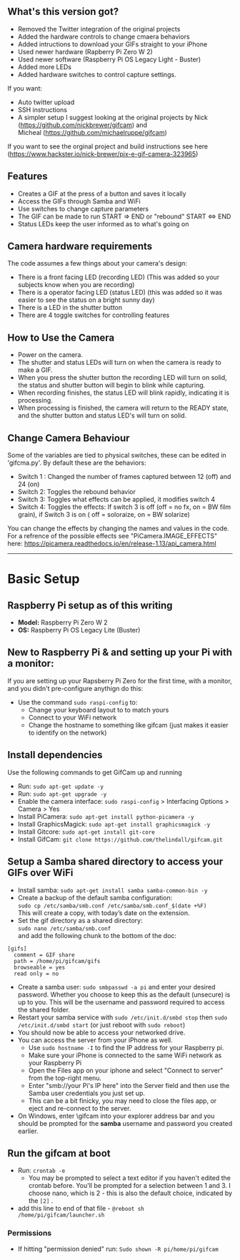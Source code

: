 ## What's this version got?
- Removed the Twitter integration of the original projects
- Added the hardware controls to change cmaera behaviors 
- Added intructions to download your GIFs straight to your iPhone
- Used newer hardware (Rapberry Pi Zero W 2)
- Used newer software (Raspberry Pi OS Legacy Light - Buster)   
- Added more LEDs
- Added hardware switches to control capture settings.

If you want:
- Auto twitter upload
- SSH instructions 
- A simpler setup
I suggest looking at the original projects by Nick (https://github.com/nickbrewer/gifcam) and <br>Micheal (https://github.com/michaelruppe/gifcam)

If you want to see the orginal project and build instructions see here (https://www.hackster.io/nick-brewer/pix-e-gif-camera-323965)


## Features
- Creates a GIF at the press of a button and saves it locally
- Access the GIFs through Samba and WiFi
- Use switches to change capture parameters
- The GIF can be made to run START => END or "rebound" START <=> END
- Status LEDs keep the user informed as to what's going on

## Camera hardware requirements
The code assumes a few things about your camera's design:
- There is a front facing LED (recording LED) (This was added so your subjects know when you are recording)
- There is a operator facing LED (status LED) (this was added so it was easier to see the status on a bright sunny day)
- There is a LED in the shutter button
- There are 4 toggle switches for controlling features

## How to Use the Camera
- Power on the camera.
- The shutter and status LEDs will turn on when the camera is ready to make a GIF.
- When you press the shutter button the recording LED will turn on solid, the status and shutter button will begin to blink while capturing. 
- When recording finishes, the status LED will blink rapidly, indicating it is processing.
- When processing is finished, the camera will return to the READY state, and the shutter button and status LED's will turn on solid.

## Change Camera Behaviour
Some of the variables are tied to physical switches, these can be edited in 'gifcma.py'. By default these are the behaviors:
- Switch 1 : Changed the number of frames captured between 12 (off) and 24 (on)
- Switch 2: Toggles the rebound behavior 
- Switch 3: Toggles what effects can be applied, it modifies switch 4
- Switch 4: Toggles the effects: If switch 3 is off (off = no fx, on = BW film grain), if Switch 3 is on ( off = soloraize, on = BW solarize)

You can change the effects by changing the names and values in the code. For a refrence of the possible effects see "PiCamera.IMAGE_EFFECTS" here:
https://picamera.readthedocs.io/en/release-1.13/api_camera.html

---

# Basic Setup


## Raspberry Pi setup as of this writing
  - **Model:** Raspberry Pi Zero W 2 
  - **OS:** Raspberry Pi OS Legacy Lite (Buster)


## New to Raspberry Pi & and setting up your Pi with a monitor: 
If you are setting up your Rapsberry Pi Zero for the first time, with a monitor, and you didn't pre-configure anythign do this:
  - Use the command `sudo raspi-config` to: 
    -   Change your keyboard layout to to match yours
    -   Connect to your WiFi network
    -   Change the hostname to something like gifcam (just makes it easier to identify on the network)


## Install dependencies
Use the following commands to get GifCam up and running
  - Run: `sudo apt-get update -y`
  - Run: `sudo apt-get upgrade -y`
  - Enable the camera interface: `sudo raspi-config` > Interfacing Options > Camera > Yes
  - Install PiCamera: `sudo apt-get install python-picamera -y`
  - Install GraphicsMagick: `sudo apt-get install graphicsmagick -y`
  - Install Gitcore: `sudo apt-get install git-core`
  - Install GifCam: `git clone https://github.com/thelindall/gifcam.git`

## Setup a Samba shared directory to access your GIFs over WiFi 
  - Install samba: `sudo apt-get install samba samba-common-bin -y`
  - Create a backup of the default samba configuration: <br> `sudo cp /etc/samba/smb.conf /etc/samba/smb.conf_$(date +%F)` <br> This will create a copy, with today’s date on the extension.
  -  Set the gif directory as a shared directory: <br> `sudo nano /etc/samba/smb.conf` <br> and add the following chunk to the bottom of the doc: <br>

```
[gifs]
  comment = GIF share
  path = /home/pi/gifcam/gifs
  browseable = yes
  read only = no
```
  - Create a samba user: `sudo smbpasswd -a pi` and enter your desired password. Whether you choose to keep this as the default (unsecure) is up to you. This will be the username and password required to access the shared folder.
  - Restart your samba service with `sudo /etc/init.d/smbd stop` then `sudo /etc/init.d/smbd start` (or just reboot with `sudo reboot`)
  - You should now be able to access your networked drive. 
  - You can access the server from your iPhone as well. 
    - Use `sudo hostname -I` to find the IP address for your Raspberry pi.
    - Make sure your iPhone is connected to the same WiFi network as your Raspberry Pi
    - Open the Files app on your iphone and select "Connect to server" from the top-right menu.
    - Enter "smb://your Pi's IP here" into the Server field and then use the Samba user credentials you just set up.
    - This can be a bit finicky, you may need to close the files app, or eject and re-connect to the server. 
  - On Windows, enter \\gifcam into your explorer address bar and you should be prompted for the **samba** username and password you created earlier.


## Run the gifcam at boot
  - Run: `crontab -e`
    - You may be prompted to select a text editor if you haven't edited the crontab before. You'll be prompted for a selection between 1 and 3. I choose nano, which is 2 - this is also the default choice, indicated by the `[2]` .
  - add this line to end of that file - `@reboot sh /home/pi/gifcam/launcher.sh`

### Permissions
  - If hitting "permission denied" run: `Sudo shown -R pi/home/pi/gifcam`
